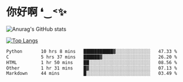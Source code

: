 # 你好啊 ❛‿˂✨

![Anurag's GitHub stats](https://github-readme-stats.vercel.app/api?username=ZombieFly&count_private=true&show_icons=true)

[![Top Langs](https://github-readme-stats.vercel.app/api/top-langs/?username=ZombieFly&layout=compact&count_private=true&hide=Ruby,makefile)](https://github.com/anuraghazra/github-readme-stats)

<!--START_SECTION:waka-->

```txt
Python       10 hrs 8 mins   ███████████▓░░░░░░░░░░░░░   47.33 %
C            5 hrs 37 mins   ██████▓░░░░░░░░░░░░░░░░░░   26.20 %
HTML         1 hr 50 mins    ██░░░░░░░░░░░░░░░░░░░░░░░   08.56 %
Other        1 hr 31 mins    █▓░░░░░░░░░░░░░░░░░░░░░░░   07.13 %
Markdown     44 mins         █░░░░░░░░░░░░░░░░░░░░░░░░   03.49 %
```

<!--END_SECTION:waka-->
